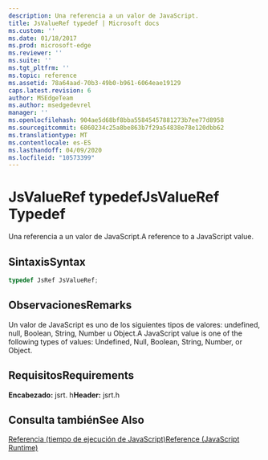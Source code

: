 ```yaml
---
description: Una referencia a un valor de JavaScript.
title: JsValueRef typedef | Microsoft docs
ms.custom: ''
ms.date: 01/18/2017
ms.prod: microsoft-edge
ms.reviewer: ''
ms.suite: ''
ms.tgt_pltfrm: ''
ms.topic: reference
ms.assetid: 78a64aad-70b3-49b0-b961-6064eae19129
caps.latest.revision: 6
author: MSEdgeTeam
ms.author: msedgedevrel
manager: ''
ms.openlocfilehash: 904ae5d68bf8bba55845457881273b7ee77d8958
ms.sourcegitcommit: 6860234c25a8be863b7f29a54838e78e120dbb62
ms.translationtype: MT
ms.contentlocale: es-ES
ms.lasthandoff: 04/09/2020
ms.locfileid: "10573399"
---
```

# <span data-ttu-id="e7eda-103">JsValueRef typedef</span><span class="sxs-lookup"><span data-stu-id="e7eda-103">JsValueRef Typedef</span></span>
<span data-ttu-id="e7eda-104">Una referencia a un valor de JavaScript.</span><span class="sxs-lookup"><span data-stu-id="e7eda-104">A reference to a JavaScript value.</span></span>  
  
## <span data-ttu-id="e7eda-105">Sintaxis</span><span class="sxs-lookup"><span data-stu-id="e7eda-105">Syntax</span></span>  
  
```cpp 
typedef JsRef JsValueRef;  
```  
  
## <span data-ttu-id="e7eda-106">Observaciones</span><span class="sxs-lookup"><span data-stu-id="e7eda-106">Remarks</span></span>  
 <span data-ttu-id="e7eda-107">Un valor de JavaScript es uno de los siguientes tipos de valores: undefined, null, Boolean, String, Number u Object.</span><span class="sxs-lookup"><span data-stu-id="e7eda-107">A JavaScript value is one of the following types of values: Undefined, Null, Boolean, String, Number, or Object.</span></span>  
  
## <span data-ttu-id="e7eda-108">Requisitos</span><span class="sxs-lookup"><span data-stu-id="e7eda-108">Requirements</span></span>  
 <span data-ttu-id="e7eda-109">**Encabezado:** jsrt. h</span><span class="sxs-lookup"><span data-stu-id="e7eda-109">**Header:** jsrt.h</span></span>  
  
## <span data-ttu-id="e7eda-110">Consulta también</span><span class="sxs-lookup"><span data-stu-id="e7eda-110">See Also</span></span>  
 [<span data-ttu-id="e7eda-111">Referencia (tiempo de ejecución de JavaScript)</span><span class="sxs-lookup"><span data-stu-id="e7eda-111">Reference (JavaScript Runtime)</span></span>](../chakra-hosting/reference-javascript-runtime.md)